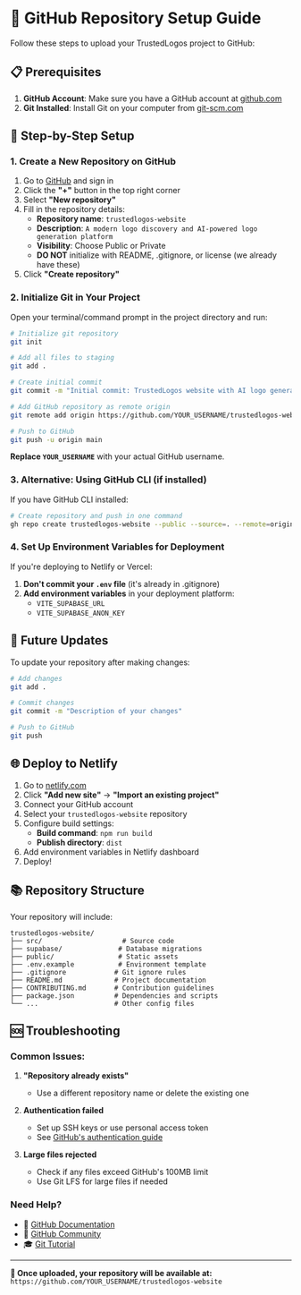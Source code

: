 # 🚀 GitHub Repository Setup Guide

Follow these steps to upload your TrustedLogos project to GitHub:

## 📋 Prerequisites

1. **GitHub Account**: Make sure you have a GitHub account at [github.com](https://github.com)
2. **Git Installed**: Install Git on your computer from [git-scm.com](https://git-scm.com)

## 🔧 Step-by-Step Setup

### 1. Create a New Repository on GitHub

1. Go to [GitHub](https://github.com) and sign in
2. Click the **"+"** button in the top right corner
3. Select **"New repository"**
4. Fill in the repository details:
   - **Repository name**: `trustedlogos-website`
   - **Description**: `A modern logo discovery and AI-powered logo generation platform`
   - **Visibility**: Choose Public or Private
   - **DO NOT** initialize with README, .gitignore, or license (we already have these)
5. Click **"Create repository"**

### 2. Initialize Git in Your Project

Open your terminal/command prompt in the project directory and run:

```bash
# Initialize git repository
git init

# Add all files to staging
git add .

# Create initial commit
git commit -m "Initial commit: TrustedLogos website with AI logo generator"

# Add GitHub repository as remote origin
git remote add origin https://github.com/YOUR_USERNAME/trustedlogos-website.git

# Push to GitHub
git push -u origin main
```

**Replace `YOUR_USERNAME`** with your actual GitHub username.

### 3. Alternative: Using GitHub CLI (if installed)

If you have GitHub CLI installed:

```bash
# Create repository and push in one command
gh repo create trustedlogos-website --public --source=. --remote=origin --push
```

### 4. Set Up Environment Variables for Deployment

If you're deploying to Netlify or Vercel:

1. **Don't commit your `.env` file** (it's already in .gitignore)
2. **Add environment variables** in your deployment platform:
   - `VITE_SUPABASE_URL`
   - `VITE_SUPABASE_ANON_KEY`

## 🔄 Future Updates

To update your repository after making changes:

```bash
# Add changes
git add .

# Commit changes
git commit -m "Description of your changes"

# Push to GitHub
git push
```

## 🌐 Deploy to Netlify

1. Go to [netlify.com](https://netlify.com)
2. Click **"Add new site"** → **"Import an existing project"**
3. Connect your GitHub account
4. Select your `trustedlogos-website` repository
5. Configure build settings:
   - **Build command**: `npm run build`
   - **Publish directory**: `dist`
6. Add environment variables in Netlify dashboard
7. Deploy!

## 📚 Repository Structure

Your repository will include:

```
trustedlogos-website/
├── src/                    # Source code
├── supabase/              # Database migrations
├── public/                # Static assets
├── .env.example           # Environment template
├── .gitignore            # Git ignore rules
├── README.md             # Project documentation
├── CONTRIBUTING.md       # Contribution guidelines
├── package.json          # Dependencies and scripts
└── ...                   # Other config files
```

## 🆘 Troubleshooting

### Common Issues:

1. **"Repository already exists"**
   - Use a different repository name or delete the existing one

2. **Authentication failed**
   - Set up SSH keys or use personal access token
   - See [GitHub's authentication guide](https://docs.github.com/en/authentication)

3. **Large files rejected**
   - Check if any files exceed GitHub's 100MB limit
   - Use Git LFS for large files if needed

### Need Help?

- 📖 [GitHub Documentation](https://docs.github.com)
- 💬 [GitHub Community](https://github.community)
- 🎓 [Git Tutorial](https://git-scm.com/docs/gittutorial)

---

**🎉 Once uploaded, your repository will be available at:**
`https://github.com/YOUR_USERNAME/trustedlogos-website`